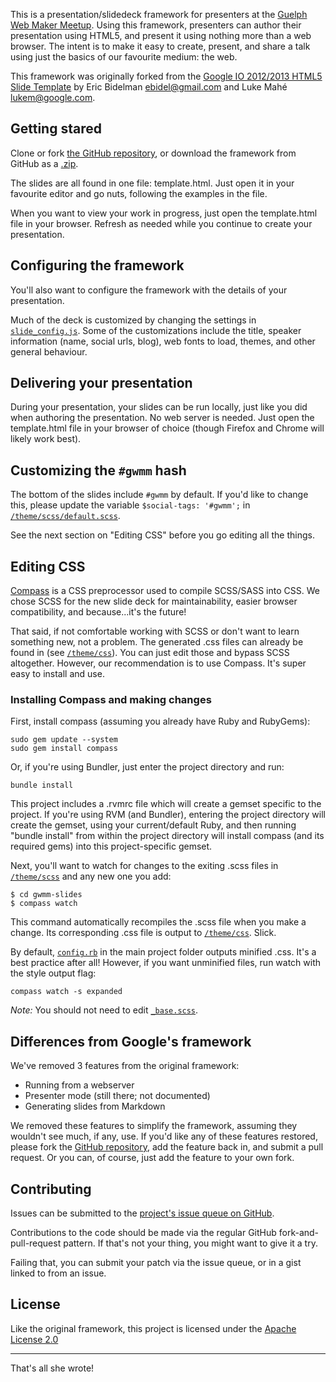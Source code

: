This is a presentation/slidedeck framework for presenters at the [Guelph Web Maker Meetup](http://www.gwmm.ca/).
Using this framework, presenters can author their presentation using HTML5, 
and present it using nothing more than a web browser. The intent is 
to make it easy to create, present, and share a talk using just the basics 
of our favourite medium: the web.

This framework was originally forked from the [Google IO 2012/2013 HTML5 Slide Template](https://code.google.com/p/io-2012-slides)
by Eric Bidelman <ebidel@gmail.com> and Luke Mahé <lukem@google.com>.

## Getting stared

Clone or fork [the GitHub repository](https://github.com/jschumann/gwmm-slides), 
or download the framework from GitHub as a 
[.zip](https://github.com/jschumann/gwmm-slides/archive/master.zip). 

The slides are all found in one file: template.html. Just open it in your
favourite editor and go nuts, following the examples in the file.

When you want to view your work in progress, just open the template.html 
file in your browser. Refresh as needed while you continue to create your 
presentation.

## Configuring the framework

You'll also want to configure the framework with the details of 
your presentation.

Much of the deck is customized by changing the settings in [`slide_config.js`](slide_config.js).
Some of the customizations include the title, speaker information 
(name, social urls, blog), web fonts to load, themes, and other
general behaviour.

## Delivering your presentation

During your presentation, your slides can be run locally, just like
you did when authoring the presentation. No web server is needed. 
Just open the template.html file in your browser of choice (though 
Firefox and Chrome will likely work best).

## Customizing the `#gwmm` hash

The bottom of the slides include `#gwmm` by default. If you'd like to change
this, please update the variable `$social-tags: '#gwmm';` in
[`/theme/scss/default.scss`](theme/scss/default.scss).

See the next section on "Editing CSS" before you go editing all the things.

## Editing CSS

[Compass](http://compass-style.org/install/) is a CSS preprocessor used to compile
SCSS/SASS into CSS. We chose SCSS for the new slide deck for maintainability,
easier browser compatibility, and because...it's the future!

That said, if not comfortable working with SCSS or don't want to learn something
new, not a problem. The generated .css files can already be found in
(see [`/theme/css`](theme/css)). You can just edit those and bypass SCSS altogether.
However, our recommendation is to use Compass. It's super easy to install and use.

### Installing Compass and making changes

First, install compass (assuming you already have Ruby and RubyGems):

    sudo gem update --system
    sudo gem install compass

Or, if you're using Bundler, just enter the project directory and run:

    bundle install

This project includes a .rvmrc file which will create a gemset specific to the project. If you're
using RVM (and Bundler), entering the project directory will create the gemset, using your
current/default Ruby, and then running "bundle install" from within the project directory 
will install compass (and its required gems) into this project-specific gemset.

Next, you'll want to watch for changes to the exiting .scss files in [`/theme/scss`](theme/scss)
and any new one you add:

    $ cd gwmm-slides
    $ compass watch

This command automatically recompiles the .scss file when you make a change.
Its corresponding .css file is output to [`/theme/css`](theme/css). Slick.

By default, [`config.rb`](config.rb) in the main project folder outputs minified
.css. It's a best practice after all! However, if you want unminified files,
run watch with the style output flag:

    compass watch -s expanded

*Note:* You should not need to edit [`_base.scss`](theme/scss/_base.scss).

## Differences from Google's framework

We've removed 3 features from the original framework:
* Running from a webserver
* Presenter mode (still there; not documented)
* Generating slides from Markdown

We removed these features to simplify the framework, assuming they
wouldn't see much, if any, use. If you'd like any of these features restored, 
please fork the [GitHub repository](https://github.com/jschumann/gwmm-slides), 
add the feature back in, and submit a pull 
request. Or you can, of course, just add the feature to your own fork. 

## Contributing

Issues can be submitted to the 
[project's issue queue on GitHub](https://github.com/jschumann/gwmm-slides/issues). 

Contributions to the code should be made via the regular GitHub 
fork-and-pull-request pattern. If that's not your thing, you might want to 
give it a try. 

Failing that, you can submit your patch via the issue queue, or in a gist
linked to from an issue.

## License

Like the original framework, this project is licensed under the 
[Apache License 2.0](http://www.apache.org/licenses/LICENSE-2.0)

---

That's all she wrote!
